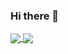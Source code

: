 ### Hi there 👋


<!-- **anapolima/anapolima** is a ✨ _special_ ✨ repository because its `README.md` (this file) appears on your GitHub profile.

Here are some ideas to get you started:

- 🔭 I’m currently working on ...
- 🌱 I’m currently learning Web Development, also I'm graduating on Software Engineering
- 👯 I’m looking to collaborate on ...
- 🤔 I’m looking for help with ...
- 💬 Ask me about ...
- 📫 How to reach me: ...
- 😄 Pronouns: ...
- ⚡ Fun fact: ... -->

<!-- I'm a 19 years girl with a passion for programming. I'm graduating in Software Engineering, currently in the second period, and also studying Web Development. -->

<div>
  <a href="https://github.com/anapolima">
  <img align="center" src="https://github-readme-stats.vercel.app/api?username=anapolima&show_icons=true&theme=algolia&include_all_commits=true&count_private=true"/>
  <img align="center" src="https://github-readme-stats.vercel.app/api/top-langs/?username=anapolima&layout=compact&langs_count=16&theme=algolia"/>
</div>
<!-- <a href="https://github.com/anuraghazra/github-readme-stats">
  <img align="center" src="https://github-readme-stats.vercel.app/api/pin/?username=anuraghazra&repo=github-readme-stats" />
</a>
<a href="https://github.com/anuraghazra/convoychat">
  <img align="center" src="https://github-readme-stats.vercel.app/api/pin/?username=anuraghazra&repo=convoychat" />
</a> -->

